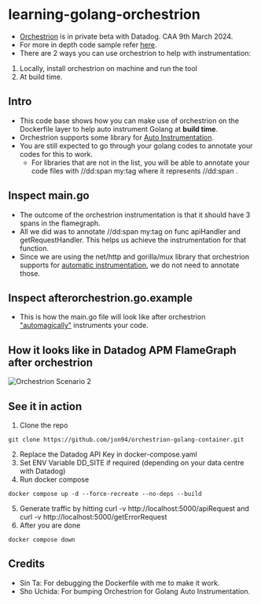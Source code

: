 # learning-golang-orchestrion

- [Orchestrion](https://github.com/DataDog/orchestrion) is in private beta with Datadog. CAA 9th March 2024.
- For more in depth code sample refer [here](https://github.com/DataDog/go-sample-app).
- There are 2 ways you can use orchestrion to help with instrumentation:
1. Locally, install orchestrion on machine and run the tool
2. At build time.

## Intro
- This code base shows how you can make use of orchestrion on the Dockerfile layer to help auto instrument Golang at **build time**. 
- Orchestrion supports some library for [Auto Instrumentation](https://github.com/DataDog/orchestrion?tab=readme-ov-file#supported-libraries).
- You are still expected to go through your golang codes to annotate your codes for this to work.
  - For libraries that are not in the list, you will be able to annotate your code files with //dd:span my:tag where it represents //dd:span <custom span tag>. 

## Inspect main.go
- The outcome of the orchestrion instrumentation is that it should have 3 spans in the flamegraph. 
- All we did was to annotate //dd:span my:tag on func apiHandler and getRequestHandler. This helps us achieve the instrumentation for that function.
- Since we are using the net/http and gorilla/mux library that orchestrion supports for [automatic instrumentation](https://github.com/DataDog/orchestrion?tab=readme-ov-file#supported-libraries), we do not need to annotate those.

## Inspect afterorchestrion.go.example
- This is how the main.go file will look like after orchestrion ["automagically"](https://github.com/DataDog/orchestrion?tab=readme-ov-file#how-it-works) instruments your code.

## How it looks like in Datadog APM FlameGraph after orchestrion
![Orchestrion Scenario 2](https://github.com/jon94/learning-golang-orchestrion/assets/40360784/c4498456-8c8f-40df-811d-7b85a33da33c)

## See it in action
1. Clone the repo
```
git clone https://github.com/jon94/orchestrion-golang-container.git
```
2. Replace the Datadog API Key in docker-compose.yaml
3. Set ENV Variable DD_SITE if required (depending on your data centre with Datadog)
4. Run docker compose
```
docker compose up -d --force-recreate --no-deps --build
```
5. Generate traffic by hitting curl -v http://localhost:5000/apiRequest and curl -v http://localhost:5000/getErrorRequest
6. After you are done
```
docker compose down
```

## Credits
- Sin Ta: For debugging the Dockerfile with me to make it work.
- Sho Uchida: For bumping Orchestrion for Golang Auto Instrumentation.
